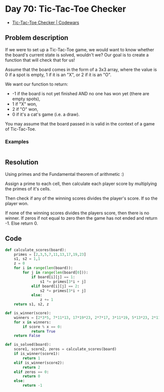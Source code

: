 # Day 70: Tic-Tac-Toe Checker

- [Tic-Tac-Toe Checker | Codewars](https://www.codewars.com/kata/525caa5c1bf619d28c000335)

## Problem description

If we were to set up a Tic-Tac-Toe game, we would want to know whether the board's current state is solved, wouldn't we? Our goal is to create a function that will check that for us!

Assume that the board comes in the form of a 3x3 array, where the value is 0 if a spot is empty, 1 if it is an "X", or 2 if it is an "O".

We want our function to return:

- -1 if the board is not yet finished AND no one has won yet (there are empty spots),
- 1 if "X" won,
- 2 if "O" won,
- 0 if it's a cat's game (i.e. a draw).

You may assume that the board passed in is valid in the context of a game of Tic-Tac-Toe.

### Examples

```text

```

## Resolution

Using primes and the Fundamental theorem of arithmetic :)

Assign a prime to each cell, then calculate each player score by multiplying the primes of it's cells.

Then check if any of the winning scores divides the player's score. If so the player won.

If none of the winning scores divides the players score, then there is no winner. If zeros if not equal to zero then the game has not ended and return -1. Else return 0.

## Code

```python
def calculate_scores(board):
    primes = [2,3,5,7,11,13,17,19,23]
    s1, s2 = 1,1
    z = 0
    for i in range(len(board)):
        for j in range(len(board[0])):
            if board[i][j] == 1:
                s1 *= primes[3*i + j]
            elif board[i][j] == 2:
                s2 *= primes[3*i + j]
            else:
                z += 1
    return s1, s2, z

def is_winner(score):
    winners = [2*3*5, 7*11*13, 17*19*23, 2*7*17, 3*11*19, 5*13*23, 2*11*23, 5*11*17]
    for x in winners:
        if score % x == 0:
            return True
    return False

def is_solved(board):
    score1, score2, zeros = calculate_scores(board)
    if is_winner(score1):
        return 1
    elif is_winner(score2):
        return 2
    elif zeros == 0:
        return 0
    else:
        return -1
```
